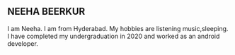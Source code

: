 ## NEEHA BEERKUR ##
I am Neeha. I am from Hyderabad. My hobbies are listening music,sleeping. I have completed my undergraduation in 2020 and worked as an android developer.